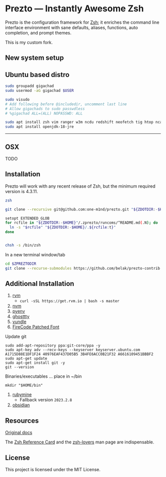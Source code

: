 Prezto — Instantly Awesome Zsh
==============================

Prezto is the configuration framework for [Zsh][1]; it enriches the command line
interface environment with sane defaults, aliases, functions, auto completion,
and prompt themes.

This is my custom fork.

New system setup
----------------
## Ubuntu based distro

```bash
sudo groupadd gigachad
sudo usermod -aG gigachad $USER

sudo visudo
# Add following before @includedir, uncomment last line
# Allow gigachads to sudo passwdless
# %gigachad ALL=(ALL) NOPASSWD: ALL

sudo apt install zsh vim ranger w3m ncdu redshift neofetch tig htop ncal
sudo apt install openjdk-18-jre
```
---

## OSX
TODO

Installation
------------
Prezto will work with any recent release of Zsh, but the minimum required
version is 4.3.11.

```bash
zsh

git clone --recursive git@github.com:one-m1nd/prezto.git "${ZDOTDIR:-$HOME}/.zprezto"

setopt EXTENDED_GLOB
for rcfile in "${ZDOTDIR:-$HOME}"/.zprezto/runcoms/^README.md(.N); do
  ln -s "$rcfile" "${ZDOTDIR:-$HOME}/.${rcfile:t}"
done


chsh -s /bin/zsh
```

In a new terminal window/tab

```bash
cd $ZPREZTODIR
git clone --recurse-submodules https://github.com/belak/prezto-contrib contrib
```

Additional Installation
-----------------------
1. [rvm](https://rvm.io/)
   * `curl -sSL https://get.rvm.io | bash -s master`
2. [nvm](https://github.com/nvm-sh/nvm)
3. [pyenv](https://github.com/pyenv/pyenv)
4. [ghosttty](https://github.com/mkasberg/ghostty-ubuntu)
5. [vundle](https://github.com/VundleVim/Vundle.vim)
6. [FireCode Patched Font](https://www.nerdfonts.com/font-downloads)


Update git
```
sudo add-apt-repository ppa:git-core/ppa -y
sudo apt-key adv --recv-keys --keyserver keyserver.ubuntu.com A1715D88E1DF1F24 40976EAF437D05B5 3B4FE6ACC0B21F32 A6616109451BBBF2
sudo apt-get update
sudo apt-get install git -y
git --version
```

Binaries/executables ... place in ~/bin

`mkdir "$HOME/bin"`

1. [rubymine](https://www.jetbrains.com/ruby/)
   * Fallback version `2023.2.8`
2. [obsidian](https://obsidian.md/)

Resources
---------
[Original docs](https://github.com/sorin-ionescu/prezto)

The [Zsh Reference Card][7] and the [zsh-lovers][8] man page are indispensable.

License
-------

This project is licensed under the MIT License.

[1]: http://www.zsh.org
[2]: http://i.imgur.com/nrGV6pg.png "sorin theme"
[3]: http://git-scm.com
[4]: https://github.com
[5]: http://gitimmersion.com
[6]: https://git.github.io/git-reference/
[7]: http://www.bash2zsh.com/zsh_refcard/refcard.pdf
[8]: http://grml.org/zsh/zsh-lovers.html
